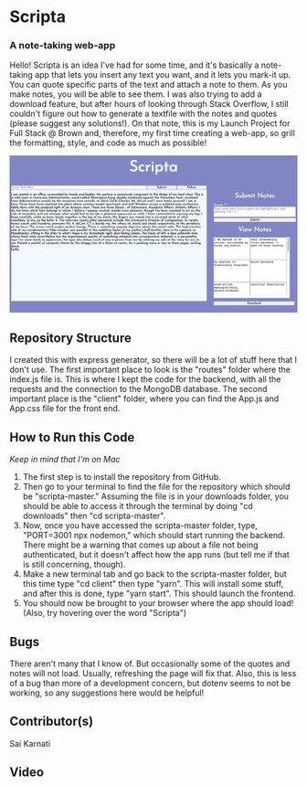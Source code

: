 # Scripta
### A note-taking web-app

Hello! Scripta is an idea I've had for some time, and it's basically a note-taking app that lets you insert any text you want, and it lets you mark-it up. You can quote specific parts of the text and attach a note to them. As you make notes, you will be able to see them. I was also trying to add a download feature, but after hours of looking through Stack Overflow, I still couldn't figure out how to generate a textfile with the notes and quotes (please suggest any solutions!). On that note, this is my Launch Project for Full Stack @ Brown and, therefore, my first time creating a web-app, so grill the formatting, style, and code as much as possible!

![](/previewimage.png)

## Repository Structure
I created this with express generator, so there will be a lot of stuff here that I don't use. The first important place to look is the "routes" folder where the index.js file is. This is where I kept the code for the backend, with all the requests and the connection to the MongoDB database. The second important place is the "client" folder, where you can find the App.js and App.css file for the front end.

## How to Run this Code
*Keep in mind that I'm on Mac*
1) The first step is to install the repository from GitHub.  
2) Then go to your terminal to find the file for the repository which should be "scripta-master." Assuming the file is in your downloads folder, you should be able to access it through the terminal by doing "cd downloads" then "cd scripta-master".
3) Now, once you have accessed the scripta-master folder, type, "PORT=3001 npx nodemon," which should start running the backend. There might be a warning that comes up about a file not being authenticated, but it doesn't affect how the app runs (but tell me if that is still concerning, though).
4) Make a new terminal tab and go back to the scripta-master folder, but this time type "cd client" then type "yarn". This will install some stuff, and after this is done, type "yarn start". This should launch the frontend.
5) You should now be brought to your browser where the app should load! (Also, try hovering over the word "Scripta")

## Bugs
There aren't many that I know of. But occasionally some of the quotes and notes will not load. Usually, refreshing the page will fix that. Also, this is less of a bug than more of a development concern, but dotenv seems to not be working, so any suggestions here would be helpful!

## Contributor(s)
Sai Karnati

## Video
